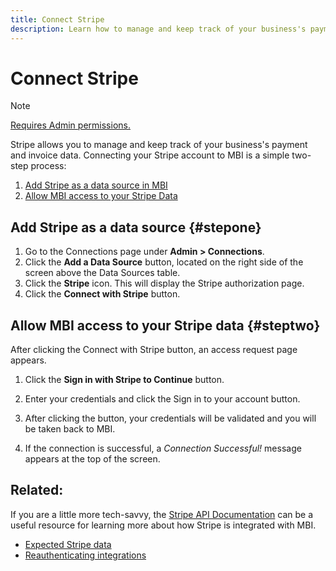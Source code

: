 ```yaml
---
title: Connect Stripe
description: Learn how to manage and keep track of your business's payment and invoice data.
---
```

# Connect Stripe

>[!NOTE]
>
>[Requires Admin permissions.](../../../administrator/user-management/user-management.md)

Stripe allows you to manage and keep track of your business's payment and invoice data. Connecting your Stripe account to MBI is a simple two-step process:

1. [Add Stripe as a data source in MBI](#stepone)
1. [Allow MBI access to your Stripe Data](#steptwo)

## Add Stripe as a data source {#stepone}

1. Go to the Connections page under **Admin > Connections**.
1. Click the **Add a Data Source** button, located on the right side of the screen above the Data Sources table.
1. Click the **Stripe** icon. This will display the Stripe authorization page.
1. Click the **Connect with Stripe** button.

## Allow MBI access to your Stripe data {#steptwo}

After clicking the Connect with Stripe button, an access request page appears.

1. Click the **Sign in with Stripe to Continue** button.

1. Enter your credentials and click the Sign in to your account button.

1. After clicking the button, your credentials will be validated and you will be taken back to MBI.

1. If the connection is successful, a *Connection Successful!* message appears at the top of the screen.

## Related:

If you are a little more tech-savvy, the [Stripe API Documentation](https://stripe.com/docs/api) can be a useful resource for learning more about how Stripe is integrated with MBI.

* [Expected Stripe data](../integrations/stripe-data.md)
* [Reauthenticating integrations](https://support.magento.com/hc/en-us/articles/360016733151)

